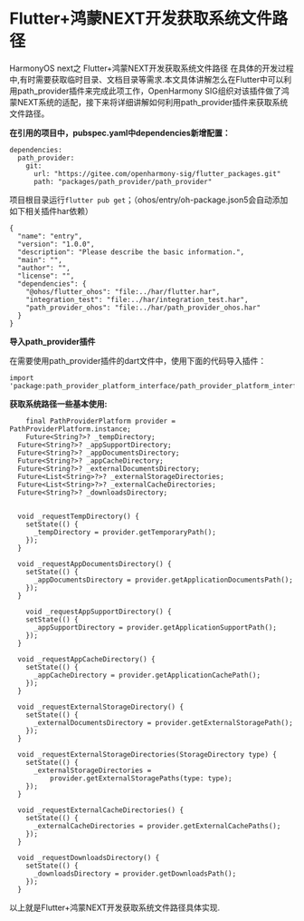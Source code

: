 # Flutter+鸿蒙NEXT开发获取系统文件路径
 HarmonyOS next之 Flutter+鸿蒙NEXT开发获取系统文件路径
在具体的开发过程中,有时需要获取临时目录、文档目录等需求.本文具体讲解怎么在Flutter中可以利用path_provider插件来完成此项工作，OpenHarmony SIG组织对该插件做了鸿蒙NEXT系统的适配，接下来将详细讲解如何利用path_provider插件来获取系统文件路径。

**在引用的项目中，pubspec.yaml中dependencies新增配置：**

```
dependencies:
  path_provider:
    git:
      url: "https://gitee.com/openharmony-sig/flutter_packages.git"
      path: "packages/path_provider/path_provider"
```

项目根目录运行`flutter pub get`；（ohos/entry/oh-package.json5会自动添加如下相关插件har依赖）

```
{
  "name": "entry",
  "version": "1.0.0",
  "description": "Please describe the basic information.",
  "main": "",
  "author": "",
  "license": "",
  "dependencies": {
    "@ohos/flutter_ohos": "file:../har/flutter.har",
    "integration_test": "file:../har/integration_test.har",
    "path_provider_ohos": "file:../har/path_provider_ohos.har"
  }
}

```

**导入path_provider插件**

在需要使用path_provider插件的dart文件中，使用下面的代码导入插件：

```
import 'package:path_provider_platform_interface/path_provider_platform_interface.dart';
```



**获取系统路径一些基本使用:**

```
	final PathProviderPlatform provider = PathProviderPlatform.instance;
	Future<String?>? _tempDirectory;
  Future<String?>? _appSupportDirectory;
  Future<String?>? _appDocumentsDirectory;
  Future<String?>? _appCacheDirectory;
  Future<String?>? _externalDocumentsDirectory;
  Future<List<String>?>? _externalStorageDirectories;
  Future<List<String>?>? _externalCacheDirectories;
  Future<String?>? _downloadsDirectory;
  
  
  void _requestTempDirectory() {
    setState(() {
      _tempDirectory = provider.getTemporaryPath();
    });
  }
  
  void _requestAppDocumentsDirectory() {
    setState(() {
      _appDocumentsDirectory = provider.getApplicationDocumentsPath();
    });
  }

	void _requestAppSupportDirectory() {
    setState(() {
      _appSupportDirectory = provider.getApplicationSupportPath();
    });
  }

  void _requestAppCacheDirectory() {
    setState(() {
      _appCacheDirectory = provider.getApplicationCachePath();
    });
  }

  void _requestExternalStorageDirectory() {
    setState(() {
      _externalDocumentsDirectory = provider.getExternalStoragePath();
    });
  }

  void _requestExternalStorageDirectories(StorageDirectory type) {
    setState(() {
      _externalStorageDirectories =
          provider.getExternalStoragePaths(type: type);
    });
  }

  void _requestExternalCacheDirectories() {
    setState(() {
      _externalCacheDirectories = provider.getExternalCachePaths();
    });
  }

  void _requestDownloadsDirectory() {
    setState(() {
      _downloadsDirectory = provider.getDownloadsPath();
    });
  }

```

以上就是Flutter+鸿蒙NEXT开发获取系统文件路径具体实现.
